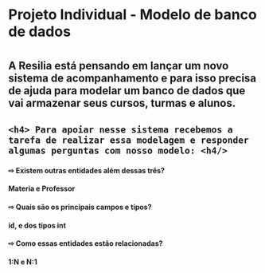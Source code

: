 <h1>Projeto Individual - Modelo de banco de dados
<h1/>
  
  <h2> A Resilia está pensando em lançar um novo sistema de acompanhamento e para isso precisa de ajuda para modelar um banco de dados que vai armazenar seus cursos, turmas e alunos.<h2/>
    
    
    
    <h4> Para apoiar nesse sistema recebemos a tarefa de realizar essa modelagem e responder algumas perguntas com nosso modelo: <h4/>
    
   <h4> ⇨ Existem outras entidades além dessas três?<h4/>
<h4> Materia e Professor <h4/>

  <h4>⇨ Quais são os principais campos e tipos? <h4/>
<h4>id, e dos tipos int <h4/>

<h4>⇨ Como essas entidades estão relacionadas? <h4/>
<h4>1:N e N:1 <h4/>
